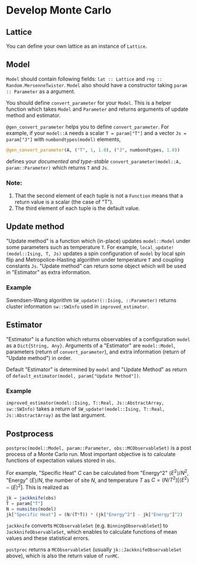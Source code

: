 # Develop Monte Carlo

## Lattice
You can define your own lattice as an instance of `Lattice`.

## Model
`Model` should contain following fields: `lat :: Lattice` and `rng :: Random.MersenneTwister`.
`Model` also should have a constructor taking `param :: Parameter` as a argument.

You should define `convert_parameter` for your `Model`.
This is a helper function which takes `Model` and `Parameter`
and returns arguments of update method and estimator.

`@gen_convert_parameter` helps you to define `convert_parameter`.
For example, if your `model::A` needs a scalar `T = param["T"]` and a vector `Js = param["J"]` with `numbondtypes(model)` elements,

``` julia
@gen_convert_parameter(A, ("T", 1, 1.0), ("J", numbondtypes, 1.0))
```

defines your *documented and type-stable*  `convert_parameter(model::A, param::Parameter)` which returns `T` and `Js`.

### Note:

1. That the second element of each tuple is not a `Function` means that a return value is a scalar (the case of "T").
2. The third element of each tuple is the default value.

## Update method
"Update method" is a function which (in-place) updates `model::Model` under some parameters such as temperature `T`.
For example, `local_update!(model::Ising, T, Js)` updates a spin configuration of `model` by local spin flip and Metropolice-Hasting algorithm under temperature `T` and coupling constants `Js`.
"Update method" can return some object which will be used in "Estimator" as extra information.

### Example
Swendsen-Wang algorithm `SW_update!(::Ising, ::Parameter)` returns cluster information `sw::SWInfo` used in `improved_estimator`.

## Estimator
"Estimator" is a function which returns observables of a configuration `model` as a `Dict{String, Any}`.
Arguments of a "Estimator" are `model::Model`, parameters (return of `convert_parameter`), and extra information (return of "Update method") in order.

Default "Estimator" is determined by `model` and "Update Method" as return of `default_estimator(model, param["Update Method"])`.

### Example
`improved_estimator(model::Ising, T::Real, Js::AbstractArray, sw::SWInfo)` takes a return of `SW_update!(model::Ising, T::Real, Js::AbstractArray)` as the last argument.

## Postprocess
`postproc(model::Model, param::Parameter, obs::MCObservableSet)` is a post process of a Monte Carlo run.
Most important objective is to calculate functions of expectation values stored in `obs`.

For example, "Specific Heat" $C$ can be calculated from "Energy^2" $\langle E^2\rangle \big/ N^2$,
"Energy" $\left\langle E\right\rangle \big/ N$, the number of site $N$, and temperature $T$
as $C = \left(N\big/T^2\right)\left[ \left\langle E^2 \right\rangle - \left \langle E \right\rangle^2 \right]$.
This is realized as

``` julia
jk = jackknife(obs)
T = param["T"]
N = numsites(model)
jk["Specific Heat"] = (N/(T*T)) * (jk["Energy^2"] - jk["Energy"]^2)
```

`jackknife` converts `MCObservableSet` (e.g. `BinningObservableSet`) to `JackknifeObservableSet`,
which enables to calculate functions of mean values and these statistical errors.

`postproc` returns a `MCObservableSet` (usually `jk::JackknifeObservableSet` above),
which is also the return value of `runMC`.
